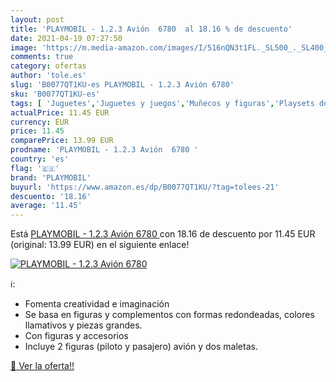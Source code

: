 ```yaml
---
layout: post
title: 'PLAYMOBIL - 1.2.3 Avión  6780  al 18.16 % de descuento'
date: 2021-04-19 07:27:50
image: 'https://m.media-amazon.com/images/I/516nQN3t1FL._SL500_._SL400_.jpg'
comments: true
category: ofertas
author: 'tole.es'
slug: 'B0077QT1KU-es PLAYMOBIL - 1.2.3 Avión 6780'
sku: 'B0077QT1KU-es'
tags: [ 'Juguetes','Juguetes y juegos','Muñecos y figuras','Playsets de figuras de juguete para niños','playmobil', ]
actualPrice: 11.45 EUR
currency: EUR
price: 11.45
comparePrice: 13.99 EUR
prodname: 'PLAYMOBIL - 1.2.3 Avión  6780 '
country: 'es'
flag: '🇪🇸'
brand: 'PLAYMOBIL'
buyurl: 'https://www.amazon.es/dp/B0077QT1KU/?tag=tolees-21'
descuento: '18.16'
average: '11.45'
---
```


Está [PLAYMOBIL - 1.2.3 Avión  6780 ](https://www.amazon.es/dp/B0077QT1KU/?tag=tolees-21) con 18.16 de descuento por 11.45 EUR (original: 13.99 EUR) en el siguiente enlace!

[![PLAYMOBIL - 1.2.3 Avión  6780 ](https://m.media-amazon.com/images/I/516nQN3t1FL._SL500_._SL400_.jpg)](https://www.amazon.es/dp/B0077QT1KU/?tag=tolees-21)

ℹ️:

- Fomenta creatividad e imaginación
- Se basa en figuras y complementos con formas redondeadas, colores llamativos y piezas grandes.
- Con figuras y accesorios
- Incluye 2 figuras (piloto y pasajero) avión y dos maletas.

[🛒 Ver la oferta!!](https://www.amazon.es/dp/B0077QT1KU/?tag=tolees-21)
